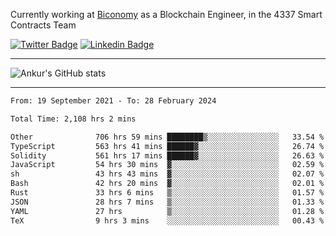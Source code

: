 Currently working at [Biconomy](https://biconomy.io/) as a Blockchain Engineer, in the 4337 Smart Contracts Team

 [![Twitter Badge](https://img.shields.io/badge/-@ankurdubey521-1ca0f1?style=flat-square&labelColor=1ca0f1&logo=twitter&logoColor=white&link=https://twitter.com/ankurdubey521)](https://twitter.com/ankurdubey521) [![Linkedin Badge](https://img.shields.io/badge/-ankurdubey521-blue?style=flat-square&logo=Linkedin&logoColor=white&link=https://www.linkedin.com/in/ankurdubey521/)](https://www.linkedin.com/in/ankurdubey521/)

<hr/>

![Ankur's GitHub stats](https://github-readme-stats.vercel.app/api?username=ankurdubey521&count_private=true&theme=radical)

<hr/>

<!--START_SECTION:waka-->

```txt
From: 19 September 2021 - To: 28 February 2024

Total Time: 2,108 hrs 2 mins

Other              706 hrs 59 mins ████████▒░░░░░░░░░░░░░░░░   33.54 %
TypeScript         563 hrs 41 mins ██████▓░░░░░░░░░░░░░░░░░░   26.74 %
Solidity           561 hrs 17 mins ██████▓░░░░░░░░░░░░░░░░░░   26.63 %
JavaScript         54 hrs 30 mins  ▓░░░░░░░░░░░░░░░░░░░░░░░░   02.59 %
sh                 43 hrs 43 mins  ▓░░░░░░░░░░░░░░░░░░░░░░░░   02.07 %
Bash               42 hrs 20 mins  ▓░░░░░░░░░░░░░░░░░░░░░░░░   02.01 %
Rust               33 hrs 6 mins   ▒░░░░░░░░░░░░░░░░░░░░░░░░   01.57 %
JSON               28 hrs 7 mins   ▒░░░░░░░░░░░░░░░░░░░░░░░░   01.33 %
YAML               27 hrs          ▒░░░░░░░░░░░░░░░░░░░░░░░░   01.28 %
TeX                9 hrs 3 mins    ░░░░░░░░░░░░░░░░░░░░░░░░░   00.43 %
```

<!--END_SECTION:waka-->
